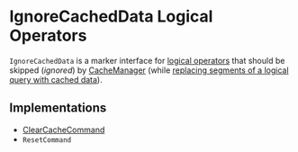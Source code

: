 # IgnoreCachedData Logical Operators

`IgnoreCachedData` is a marker interface for [logical operators](LogicalPlan.md) that should be skipped (_ignored_) by [CacheManager](../CacheManager.md) (while [replacing segments of a logical query with cached data](../CacheManager.md#useCachedData)).

## Implementations

* [ClearCacheCommand](ClearCacheCommand.md)
* `ResetCommand`
